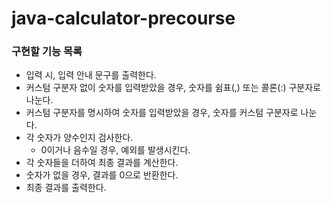 # java-calculator-precourse

### 구현할 기능 목록

- 입력 시, 입력 안내 문구를 출력한다.
- 커스텀 구분자 없이 숫자를 입력받았을 경우, 숫자를 쉼표(,) 또는 콜론(:) 구분자로 나눈다.
- 커스텀 구분자를 명시하여 숫자를 입력받았을 경우, 숫자를 커스텀 구분자로 나눈다.
- 각 숫자가 양수인지 검사한다.
  - 0이거나 음수일 경우, 예외를 발생시킨다.
- 각 숫자들을 더하여 최종 결과를 계산한다.
- 숫자가 없을 경우, 결과를 0으로 반환한다.
- 최종 결과를 출력한다.
